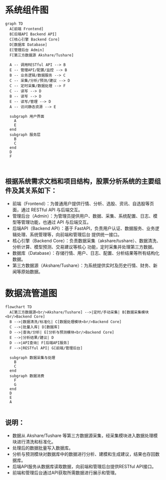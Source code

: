 # 系统组件图

```mermaid
graph TD
  A[前端 Frontend]
  B[后端API Backend API]
  C[核心引擎 Backend Core]
  D[数据库 Database]
  E[管理后台 Admin]
  F[第三方数据源 Akshare/Tushare]

  A -- 调用RESTful API --> B
  E -- 管理API/配置/监控 --> B
  B -- 业务逻辑/数据服务 --> C
  C -- 采集/分析/预测/建议 --> D
  C -- 定时采集/数据处理 --> F
  C -- 读写 --> D
  B -- 读写 --> D
  E -- 读写/管理 --> D
  A -- 访问静态资源 --> E

  subgraph 用户界面
    A
    E
  end
  subgraph 服务层
    B
    C
  end
  D
  F

  
```

## 根据系统需求文档和项目结构，股票分析系统的主要组件及其关系如下：
  - 前端（Frontend）：为普通用户提供行情、分析、选股、资讯、自选股等页面，通过 RESTful API 与后端交互。
  - 管理后台（Admin）：为管理员提供用户、数据、采集、系统配置、日志、模型等管理功能，也通过 API 与后端交互。
  - 后端API（Backend API）：基于 FastAPI，负责用户认证、数据服务、业务逻辑处理、系统管理等，向前端和管理后台 
    提供统一接口。
  - 核心引擎（Backend Core）：负责数据采集（akshare/tushare）、数据清洗、分析计算、模型预测、交易建议等核心 
    功能，定时采集并处理第三方数据。
  - 数据库（Database）：存储行情、用户、日志、配置、分析结果等所有结构化数据。
  - 第三方数据源（Akshare/Tushare）：为系统提供实时及历史行情、财务、新闻等原始数据。

# 数据流管道图

```mermaid
flowchart TD
  A[第三方数据源<br/>Akshare/Tushare] -->|定时/手动采集| B[数据采集模块<br/>Backend Core]
  B -->|数据清洗/标准化| C[数据处理模块<br/>Backend Core]
  C -->|批量入库| D[数据库]
  D -->|查询/分析| E[分析与预测模块<br/>Backend Core]
  E -->|分析结果/建议| D
  D -->|API查询| F[后端API服务]
  F -->|RESTful API| G[前端/管理后台]

  subgraph 数据采集与处理
    B
    C
  end
  subgraph 数据消费
    F
    G
  end
  D
  E
  A
  
```

## 说明：
  - 数据从 Akshare/Tushare 等第三方数据源采集，经采集模块进入数据处理模块进行清洗和标准化。
  - 处理后的数据批量写入数据库。
  - 分析与预测模块对数据库中的数据进行分析、建模和生成建议，结果也存回数据库。
  - 后端API服务从数据库读取数据，向前端和管理后台提供RESTful API接口。
  - 前端和管理后台通过API获取所需数据进行展示和管理。



